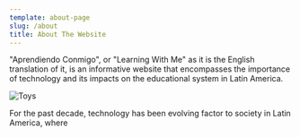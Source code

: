 ```yaml
---
template: about-page
slug: /about
title: About The Website
---
```

"﻿Aprendiendo Conmigo", or "Learning With Me" as it is the English translation of it, is an informative website that encompasses the importance of technology and its impacts on the educational system in Latin America. 

![Toys](/assets/teacher-barriers.png "Toys")

F﻿or the past decade, technology has been evolving factor to society in Latin America, where